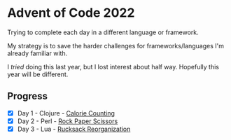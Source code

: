 # Advent of Code 2022

Trying to complete each day in a different language or framework.

My strategy is to save the harder challenges for frameworks/languages I'm already familiar with.

I _tried_ doing this last year, but I lost interest about half way. Hopefully this year will be different.

## Progress

- [x] Day 1 - Clojure - [Calorie Counting](1-Clojure)
- [x] Day 2 - Perl    - [Rock Paper Scissors](2-Perl)
- [x] Day 3 - Lua     - [Rucksack Reorganization](3-Lua)

